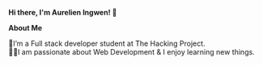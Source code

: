**Hi there, I'm Aurelien Ingwen! :wave:**


**About Me**

🌱I’m a Full stack developer student at The Hacking Project.  
👨‍💻I am passionate about Web Development & I enjoy learning new things.


